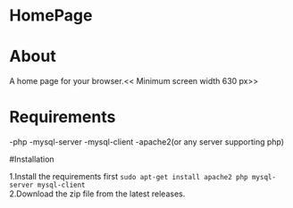 # HomePage

# About
A home page for your browser.<< Minimum screen width 630 px>>

# Requirements
  
  -php 
  -mysql-server
  -mysql-client
  -apache2(or any server supporting php)

#Installation 
    
  1.Install the requirements first
    ```
       sudo apt-get install apache2 php mysql-server mysql-client
    ```
  <br>
  2.Download the zip file from the latest releases.

  
